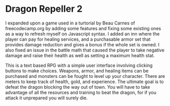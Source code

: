 # Dragon Repeller 2

I expanded upon a game used in a turtorial by Beau Carnes of freecodecamp.org by adding some features and 
fixing some existing ones as a way to refresh myself on Javascript syntax.  I added an inn where the player 
can pay for healing services, and a purchasable armor set that provides damage reduction and gives a bonus 
if the whole set is owned.  I also fixed an issue in the battle math that caused the player to take negative 
damage and raise their health as well as setting a maximum health stat.  

This is a text based RPG with a simple user interface involving clicking buttons to make choices.  Weapons, armor, 
and healing items can be purchased and monsters can be fought to level up your character.  There are meters to keep 
track of health, gold, and experience.  The ultimate goal is to defeat the dragon blocking the way out of town.  You 
will have to take advantage of all the resources and training to beat the dragon, for if you attack it unprepared 
you will surely die.  
